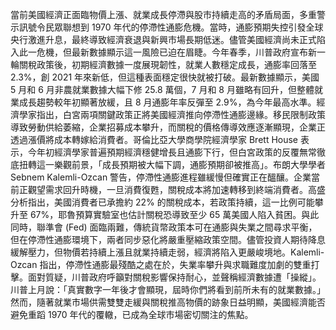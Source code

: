 當前美國經濟正面臨物價上漲、就業成長停滯與股市持續走高的矛盾局面，多重警示訊號令民眾聯想到 1970 年代的停滯性通膨危機。當時，通膨預期失控引發全球央行激進升息，最終導致經濟衰退與新興市場長期低迷。儘管美國經濟尚未正式陷入此一危機，但最新數據顯示這一風險已迫在眉睫。今年春季，川普政府宣布新一輪關稅政策後，初期經濟數據一度展現韌性，就業人數穩定成長，通膨率回落至 2.3%，創 2021 年來新低，但這種表面穩定很快就被打破。最新數據顯示，美國 5 月和 6 月非農就業數據大幅下修 25.8 萬個，7 月和 8 月雖略有回升，但整體就業成長趨勢較年初顯著放緩，且 8 月通膨年率反彈至 2.9%，為今年最高水準。經濟學家指出，白宮兩項關鍵政策正將美國經濟推向停滯性通膨邊緣。移民限制政策導致勞動供給萎縮，企業招募成本攀升，而關稅的價格傳導效應逐漸顯現，企業正透過漲價將成本轉嫁給消費者。哥倫比亞大學商學院經濟學家 Brett House 表示，今年初經濟學家普遍預期經濟穩健增長且通膨下行，但白宮政策的反覆無常徹底扭轉這一樂觀前景，「成長預期被大幅下調，通膨預期卻被推高」。布朗大學學者 Sebnem Kalemli-Ozcan 警告，停滯性通膨進程雖緩慢但確實正在醞釀。企業當前正觀望需求回升時機，一旦消費復甦，關稅成本將加速轉移到終端消費者。高盛分析指出，美國消費者已承擔約 22% 的關稅成本，若政策持續，這一比例可能攀升至 67%，耶魯預算實驗室也估計關稅恐導致至少 65 萬美國人陷入貧困。與此同時，聯準會 (Fed) 面臨兩難，傳統貨幣政策本可在通膨與失業之間尋求平衡，但在停滯性通膨環境下，兩者同步惡化將嚴重壓縮政策空間。儘管投資人期待降息緩解壓力，但物價若持續上漲且就業持續走弱，經濟將陷入更嚴峻境地。Kalemli-Ozcan 指出，停滯性通膨最殘酷之處在於，失業率攀升與求職難度加劇的雙重打擊。面對質疑，川普政府呼籲對關稅影響保持耐心，並聲稱經濟數據遭「操縱」。川普上月說：「真實數字一年後才會顯現，屆時你們將看到前所未有的就業數據。」然而，隨著就業市場供需雙雙走緩與關稅推高物價的跡象日益明顯，美國經濟能否避免重蹈 1970 年代的覆轍，已成為全球市場密切關注的焦點。